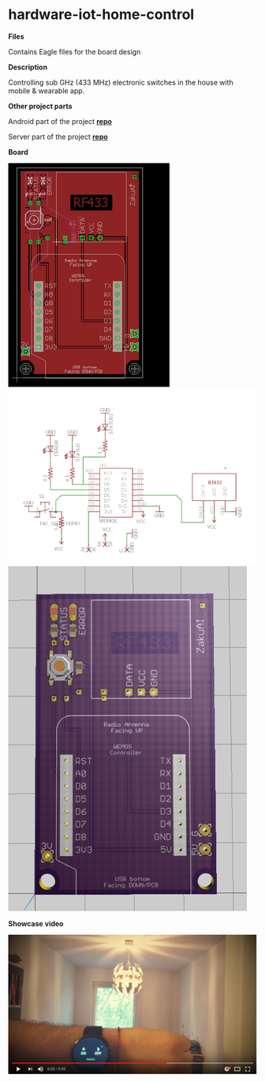 # hardware-iot-home-control

**Files**

Contains Eagle files for the board design

**Description**

Controlling sub GHz (433 MHz) electronic switches in the house with mobile &amp; wearable app.

**Other project parts**

Android part of the project [**repo**](https://github.com/bernardpletikosa/android-iot-home-control)

Server part of the project [**repo**](https://github.com/SmbatYeranyan/nodejs-iot-home-control)

**Board**

[![Showcase](iot-hardware-1.PNG)](iot-hardware-1.PNG "Home Ctrl showcase")
[![Showcase](iot-hardware-2.PNG)](iot-hardware-2.PNG "Home Ctrl showcase")
[![Showcase](iot-hardware-3.PNG)](iot-hardware-3.PNG "Home Ctrl showcase")

**Showcase video**

[![Showcase](video_tmb.png)](https://youtu.be/a7YZduo_jgk "Home Ctrl showcase")


